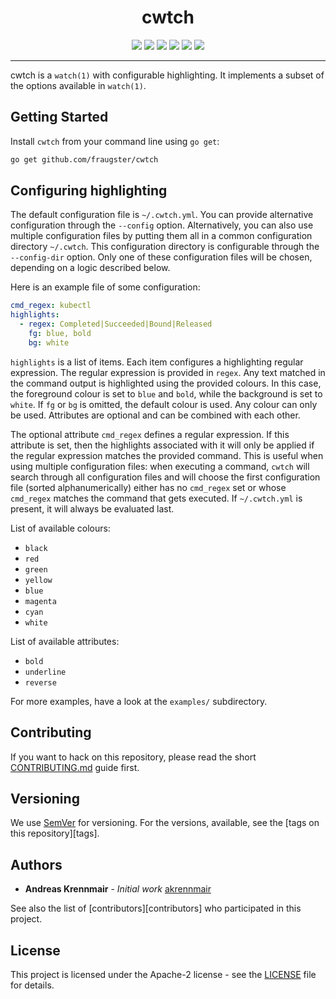 <h1 align="center">cwtch</h1>
<p align="center">
        <a href="https://github.com/fraugster/cwtch/releases"><img src="https://img.shields.io/github/tag/fraugster/cwtch.svg?label=version&color=brightgreen"></a>
        <a href="https://circleci.com/gh/fraugster/cwtch/tree/master"><img src="https://circleci.com/gh/fraugster/cwtch/tree/master.svg?style=shield"></a>
        <a href="https://goreportcard.com/report/github.com/fraugster/cwtch"><img src="https://goreportcard.com/badge/github.com/fraugster/cwtch"></a>
        <a href="https://codecov.io/gh/fraugster/cwtch"><img src="https://codecov.io/gh/fraugster/cwtch/branch/master/graph/badge.svg"/></a>
        <a href="https://godoc.org/github.com/fraugster/cwtch"><img src="https://img.shields.io/badge/godoc-reference-blue.svg?color=blue"></a>
        <a href="https://github.com/fraugster/cwtch/blob/master/LICENSE"><img src="https://img.shields.io/badge/license-Apache--2-blue.svg"></a>
</p>

---

cwtch is a `watch(1)` with configurable highlighting. It implements a subset of the options available in `watch(1)`.

## Getting Started

Install `cwtch` from your command line using `go get`:

```bash
go get github.com/fraugster/cwtch
```

## Configuring highlighting

The default configuration file is `~/.cwtch.yml`. You can provide alternative configuration through the `--config` option.
Alternatively, you can also use multiple configuration files by putting them all in a common configuration directory `~/.cwtch`. This
configuration directory is configurable through the `--config-dir` option. Only one of these configuration files will be
chosen, depending on a logic described below.

Here is an example file of some configuration:

```yaml
cmd_regex: kubectl
highlights:
  - regex: Completed|Succeeded|Bound|Released
    fg: blue, bold
    bg: white
```

`highlights` is a list of items. Each item configures a highlighting regular 
expression. The regular expression is provided in `regex`. Any text matched in 
the command output is highlighted using the provided colours. In this case, the 
foreground colour is set to `blue` and `bold`, while the background is set to 
`white`. If `fg` or `bg` is omitted, the default colour is used. Any colour can 
only be used. Attributes are optional and can be combined with each other.

The optional attribute `cmd_regex` defines a regular expression. If this attribute 
is set, then the highlights associated with it will only be applied if the regular 
expression matches the provided command. This is useful when using multiple 
configuration files: when executing a command, `cwtch` will search through all 
configuration files and will choose the first configuration file (sorted alphanumerically) 
either has no `cmd_regex` set or whose `cmd_regex` matches the command that gets
executed. If `~/.cwtch.yml` is present, it will always be evaluated last.

List of available colours:

* `black`
* `red`
* `green`
* `yellow`
* `blue`
* `magenta`
* `cyan`
* `white`

List of available attributes:

* `bold`
* `underline`
* `reverse`

For more examples, have a look at the `examples/` subdirectory.

## Contributing

If you want to hack on this repository, please read the short [CONTRIBUTING.md](CONTRIBUTING.md)
guide first.

## Versioning

We use [SemVer](http://semver.org/) for versioning. For the versions, available,
see the [tags on this repository][tags].

## Authors

- **Andreas Krennmair** - *Initial work* [akrennmair](https://github.com/akrennmair)

See also the list of [contributors][contributors] who participated in this project.

## License

This project is licensed under the Apache-2 license - see the [LICENSE](LICENSE) file for details.
